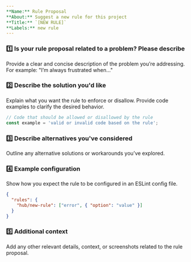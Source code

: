 ```yaml
---
**Name:** Rule Proposal  
**About:** Suggest a new rule for this project  
**Title:** `[NEW RULE]`  
**Labels:** new rule
---
```


<!-- ✨ Thanks for proposing a new rule! ➡️ Please follow this template to provide all the necessary details for your suggestion. -->

### 1️⃣ Is your rule proposal related to a problem? Please describe

Provide a clear and concise description of the problem you’re addressing. For example: "I’m always frustrated when..."

### 2️⃣ Describe the solution you'd like

Explain what you want the rule to enforce or disallow. Provide code examples to clarify the desired behavior.

```js
// Code that should be allowed or disallowed by the rule
const example = 'valid or invalid code based on the rule';
```

### 3️⃣ Describe alternatives you've considered

Outline any alternative solutions or workarounds you’ve explored.

### 4️⃣ Example configuration

Show how you expect the rule to be configured in an ESLint config file.

```json
{
  "rules": {
    "hub/new-rule": ["error", { "option": "value" }]
  }
}
```

### 5️⃣ Additional context

Add any other relevant details, context, or screenshots related to the rule proposal.
